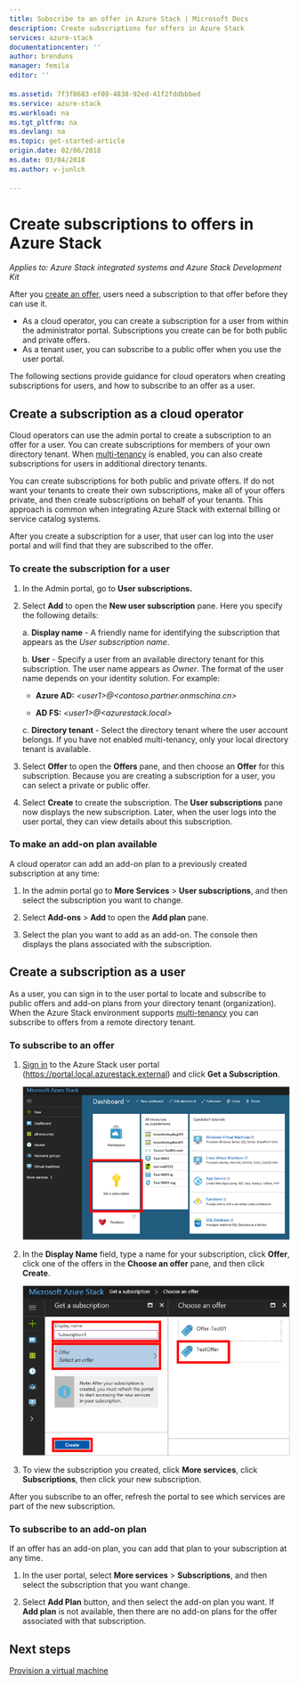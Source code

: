 ```yaml
---
title: Subscribe to an offer in Azure Stack | Microsoft Docs
description: Create subscriptions for offers in Azure Stack
services: azure-stack
documentationcenter: ''
author: brenduns
manager: femila
editor: ''

ms.assetid: 7f3f8683-ef09-4838-92ed-41f2fddbbbed
ms.service: azure-stack
ms.workload: na
ms.tgt_pltfrm: na
ms.devlang: na
ms.topic: get-started-article
origin.date: 02/06/2018
ms.date: 03/04/2018
ms.author: v-junlch

---
```

# Create subscriptions to offers in Azure Stack

*Applies to: Azure Stack integrated systems and Azure Stack Development Kit*

After you [create an offer](azure-stack-create-offer.md), users need a subscription to that offer before they can use it.   
- As a cloud operator, you can create a subscription for a user from within the administrator portal.  Subscriptions you create can be for both public and private offers.
- As a tenant user, you can subscribe to a public offer when you use the user portal.  

The following sections provide guidance for cloud operators when creating subscriptions for users, and how to subscribe to an offer as a user.

## Create a subscription as a cloud operator
Cloud operators can use the admin portal to create a subscription to an offer for a user.  You can create subscriptions for members of your own directory tenant.  When [multi-tenancy](azure-stack-enable-multitenancy.md) is enabled, you can also create subscriptions for users in additional directory tenants.

You can create subscriptions for both public and private offers.  If do not want your tenants to create their own subscriptions, make all of your offers private, and then create subscriptions on behalf of your tenants. This approach is common when integrating Azure Stack with external billing or service catalog systems.

After you create a subscription for a user, that user can log into the user portal and will find that they are subscribed to the offer.  

### To create the subscription for a user
1. In the Admin portal, go to **User subscriptions.**
2. Select **Add** to open the **New user subscription** pane. Here you specify the following details:  

    a. **Display name** - A friendly name for identifying the subscription that appears as the *User subscription name*.

    b. **User** - Specify a user from an available directory tenant for this subscription. The user name appears as *Owner*.  The format of the user name depends on your identity solution. For example:   

      -  **Azure AD:**  *&lt;user1>@&lt;contoso.partner.onmschina.cn>*

      -  **AD FS:**  *&lt;user1>@&lt;azurestack.local>*     

    c.	**Directory tenant** -  Select the directory tenant where the user account belongs. If you have not enabled multi-tenancy, only your local directory tenant is available.

3. Select **Offer** to open the **Offers** pane, and then choose an **Offer** for this subscription. Because you are creating a subscription for a user, you can select a private or public offer.

4. Select **Create** to create the subscription. The **User subscriptions** pane now displays the new subscription.  Later, when the user logs into the user portal, they can view details about this subscription.

### To make an add-on plan available  
A cloud operator can add an add-on plan to a previously created subscription at any time:   
1. In the admin portal go to **More Services** > **User subscriptions**, and then select the subscription you want to change.   

2. Select **Add-ons** > **Add**  to open the **Add plan** pane.  

3. Select the plan you want to add as an add-on.  The console then displays the plans associated with the subscription.




## Create a subscription as a user
As a user, you can sign in to the user portal to locate and subscribe to public offers and add-on plans from your directory tenant (organization). When the Azure Stack environment supports [multi-tenancy](azure-stack-enable-multitenancy.md) you can subscribe to offers from a remote directory tenant.

### To subscribe to an offer
1. [Sign in](azure-stack-connect-azure-stack.md) to the Azure Stack user portal (https://portal.local.azurestack.external) and click **Get a Subscription**.

   ![Get a subscription](./media/azure-stack-subscribe-plan-provision-vm/image01.png)
2. In the **Display Name** field, type a name for your subscription, click **Offer**, click one of the offers in the **Choose an offer** pane, and then click **Create**.

   ![Create an offer](./media/azure-stack-subscribe-plan-provision-vm/image02.png)
3. To view the subscription you created, click **More services**, click **Subscriptions**, then click your new subscription.  

After you subscribe to an offer, refresh the portal to see which services are part of the new subscription.

### To subscribe to an add-on plan
If an offer has an add-on plan, you can add that plan to your subscription at any time.  

1. In the user portal, select **More services** > **Subscriptions**, and then select the subscription that you want change.

2. Select **Add Plan** button, and then select the add-on plan you want. If **Add plan** is not available, then there are no add-on plans for the offer associated with that subscription.



## Next steps
[Provision a virtual machine](azure-stack-provision-vm.md)

